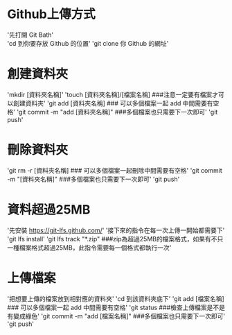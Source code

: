 # Github上傳方式
'先打開 Git Bath'  
'cd 到你要存放 Github 的位置'
'git clone 你 Github 的網址'
# 創建資料夾
'mkdir [資料夾名稱]'
'touch [資料夾名稱]/[檔案名稱]  ###注意一定要有檔案才可以創建資料夾'
'git add [資料夾名稱]  ### 可以多個檔案一起 add 中間需要有空格'
'git commit -m "add [資料夾名稱]"  ###多個檔案也只需要下一次即可'
'git push'
# 刪除資料夾
'git rm -r [資料夾名稱]  ### 可以多個檔案一起刪除中間需要有空格'
'git commit -m "[資料夾名稱]"  ###多個檔案也只需要下一次即可'
'git push'
# 資料超過25MB
'先安裝 https://git-lfs.github.com/'
'接下來的指令在每一次上傳一開始都需要下'
'git lfs install'
'git lfs track "*.zip" ###zip為超過25MB的檔案格式，如果有不只一種檔案格式超過25MB，此指令需要每一個格式都執行一次'
# 上傳檔案
'把想要上傳的檔案放到相對應的資料夾'
'cd 到該資料夾底下'
'git add [檔案名稱]  ### 可以多個檔案一起 add 中間需要有空格'
'git status  ###檢查上傳檔案是不是有變成綠色'
'git commit -m "add [檔案名稱]"  ###多個檔案也只需要下一次即可'
'git push'
